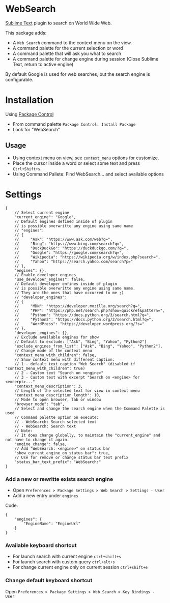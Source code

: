 # WebSearch

[Sublime Text](https://www.sublimetext.com) plugin to search on World Wide Web.

This package adds:

* A `Web Search` command to the context menu on the view.
* A command palette for the current selection or word
* A command palette that will ask you what to search
* A command palette for change engine during session (Close Sublime Text, return to active engine)

By default Google is used for web searches, but the search engine is configurable.

# Installation

Using [Package Control](http://wbond.net/sublime_packages/package_control)

- From command palette `Package Control: Install Package`
- Look for "WebSearch"

## Usage

- Using context menu on view, see `context_menu` options for customize.
- Place the cursor inside a word or select some text and press `Ctrl+Shift+s`.
- Using Command Pallete:
  Find WebSearch... and select available options

# Settings

    {
        // Select current engine
        "current_engine": "Google",
        // Default engines defined inside of plugin
        // is possible overwritte any engine using same name
        // "engines":
        // {
        //     "Ask": "https://www.ask.com/web?q=",
        //     "Bing": "https://www.bing.com/search?q=",
        //     "DuckDuckGo": "https://duckduckgo.com/?q=",
        //     "Google": "https://google.com/search?q=",
        //     "Wikipedia": "https://wikipedia.org/w/index.php?search=",
        //     "Yahoo": "https://search.yahoo.com/search?p="
        // },
        "engines": {},
        // Enable developer engines
        "use_developer_engines": false,
        // Default developer enfines inside of plugin
        // is possible overwritte any engine using same name.
        // They are the ones that have occurred to me ;)
        // "developer_engines":
        // {
        //     "MDN": "https://developer.mozilla.org/search?q=",
        //     "PHP": "https://php.net/search.php?show=quickref&pattern=",
        //     "Python": "https://docs.python.org/3/search.html?q=",
        //     "Python2": "https://docs.python.org/2/search.html?q=",
        //     "WordPress": "https://developer.wordpress.org/?s="
        // },
        "developer_engines": {},
        // Exclude available engines for show
        // Default to exclude: ["Ask", "Bing", "Yahoo", "Python2"]
        "exclude_engines_from_list": ["Ask", "Bing", "Yahoo", "Python2"],
        // Change mode of the context menu
        "context_menu_with_children": false,
        // Show context menu with different caption:
        // 1 - default text caption "Web Search" (disabled if "context_menu_with_children": true)
        // 2 - Custom text "Search on <engine>"
        // 3 - Custom text with excerpt "Search on <engine> for <excerpt>..."
        "context_menu_description": 3,
        // Length of the selected text for view in context menu
        "context_menu_description_length": 10,
        // Mode to open browser, tab or window
        "browser_mode": "tab",
        // Select and change the search engine when the Command Palette is used
        // Command palette option on execute:
        // - WebSearch: Search selected text
        // - WebSearch: Search text
        // Note:
        // It does change globally, to maintain the "current_engine" and not have to change it again.
        "engine_change": false,
        // Add "WebSearch: <engine>" on status bar
        "show_current_engine_on_status_bar": true,
        // Use for remove or change status bar text prefix
        "status_bar_text_prefix": "WebSearch:"
    }



### Add a new or rewritte exists search engine

- Open `Preferences > Package Settings > Web Search > Settings - User`
- Add a new entry under `engines`

Code:

    {
        "engines": {
            "EngineName": "EngineUrl"
        }
    }


### Available keyboard shortcut

- For launch search with current engine `ctrl+shift+s`
- For launch search with custom query `ctrl+alt+s`
- For change current engine only on current session `ctrl+shift+e`

### Change default keyboard shortcut

Open `Preferences > Package Settings > Web Search > Key Bindings - User`